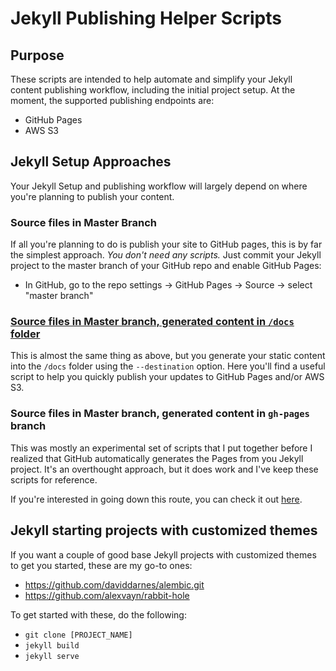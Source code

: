 # Jekyll Publishing Helper Scripts

## Purpose
These scripts are intended to help automate and simplify your Jekyll content publishing workflow, including the initial project setup. At the moment, the supported publishing endpoints are:

* GitHub Pages
* AWS S3

## Jekyll Setup Approaches

Your Jekyll Setup and publishing workflow will largely depend on where you're planning to publish your content.

### Source files in Master Branch

If all you're planning to do is publish your site to GitHub pages, this is by far the simplest approach. _You don't need any scripts._ Just commit your Jekyll project to the master branch of your GitHub repo and enable GitHub Pages:
* In GitHub, go to the repo settings -> GitHub Pages -> Source -> select "master branch"

### [Source files in Master branch, generated content in `/docs` folder](./docs-generated)

This is almost the same thing as above, but you generate your static content into the `/docs` folder using the `--destination` option. Here you'll find a useful script to help you quickly publish your updates to GitHub Pages and/or AWS S3.

### Source files in Master branch, generated content in `gh-pages` branch

This was mostly an experimental set of scripts that I put together before I realized that GitHub automatically generates the Pages from you Jekyll project. It's an overthought approach, but it does work and I've keep these scripts for reference.

If you're interested in going down this route, you can check it out [here](./branch-generated).

## Jekyll starting projects with customized themes

If you want a couple of good base Jekyll projects with customized themes to get you started, these are my go-to ones:
* https://github.com/daviddarnes/alembic.git
* https://github.com/alexvayn/rabbit-hole

To get started with these, do the following:
* `git clone [PROJECT_NAME]`
* `jekyll build`
* `jekyll serve`
